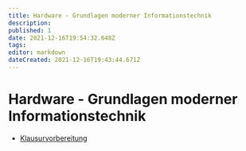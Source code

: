 ```yaml
---
title: Hardware - Grundlagen moderner Informationstechnik
description: 
published: 1
date: 2021-12-16T19:54:32.648Z
tags: 
editor: markdown
dateCreated: 2021-12-16T19:43:44.671Z
---
```


# Hardware - Grundlagen moderner Informationstechnik
- [Klausurvorbereitung](/fom/hardware-grundlagen/klausurvorbereitung)